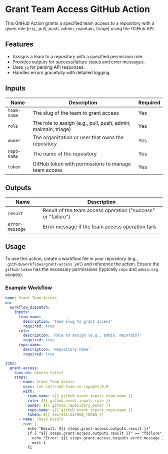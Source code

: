 # Grant Team Access GitHub Action

This GitHub Action grants a specified team access to a repository with a given role (e.g., pull, push, admin, maintain, triage) using the GitHub API.

## Features
- Assigns a team to a repository with a specified permission role.
- Provides outputs for success/failure status and error messages.
- Uses `jq` for parsing API responses.
- Handles errors gracefully with detailed logging.

## Inputs
| Name | Description | Required |
|------|-------------|----------|
| `team-name` | The slug of the team to grant access | Yes |
| `role` | The role to assign (e.g., pull, push, admin, maintain, triage) | Yes |
| `owner` | The organization or user that owns the repository | Yes |
| `repo-name` | The name of the repository | Yes |
| `token` | GitHub token with permissions to manage team access | Yes |

## Outputs
| Name | Description |
|------|-------------|
| `result` | Result of the team access operation ("success" or "failure") |
| `error-message` | Error message if the team access operation fails |

## Usage
To use this action, create a workflow file in your repository (e.g., `.github/workflows/grant-access.yml`) and reference the action. Ensure the `github-token` has the necessary permissions (typically `repo` and `admin:org` scopes).

### Example Workflow
```yaml
name: Grant Team Access
on:
  workflow_dispatch:
    inputs:
      team-name:
        description: 'Team slug to grant access'
        required: true
      role:
        description: 'Role to assign (e.g., admin, maintain)'
        required: true
      repo-name:
        description: 'Repository name'
        required: true

jobs:
  grant-access:
    runs-on: ubuntu-latest
    steps:
      - name: Grant Team Access
        uses: lee-lott/add-team-to-repo@v1.0.0
        with:
          team-name: ${{ github.event.inputs.team-name }}
          role: ${{ github.event.inputs.role }}
          owner: ${{ github.repository_owner }}
          repo-name: ${{ github.event.inputs.repo-name }}
          token: ${{ secrets.GITHUB_TOKEN }}
      - name: Check Result
        run: |
          echo "Result: ${{ steps.grant-access.outputs.result }}"
          if [ "${{ steps.grant-access.outputs.result }}" == "failure" ]; then
            echo "Error: ${{ steps.grant-access.outputs.error-message }}"
            exit 1
          fi
